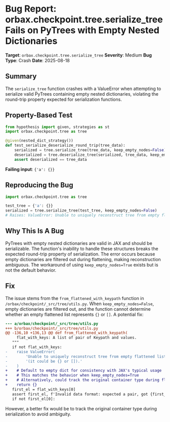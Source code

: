 # Bug Report: orbax.checkpoint.tree.serialize_tree Fails on PyTrees with Empty Nested Dictionaries

**Target**: `orbax.checkpoint.tree.serialize_tree`
**Severity**: Medium
**Bug Type**: Crash
**Date**: 2025-08-18

## Summary

The `serialize_tree` function crashes with a ValueError when attempting to serialize valid PyTrees containing empty nested dictionaries, violating the round-trip property expected for serialization functions.

## Property-Based Test

```python
from hypothesis import given, strategies as st
import orbax.checkpoint.tree as tree

@given(nested_dict_strategy())
def test_serialize_deserialize_round_trip(tree_data):
    serialized = tree.serialize_tree(tree_data, keep_empty_nodes=False)
    deserialized = tree.deserialize_tree(serialized, tree_data, keep_empty_nodes=False)
    assert deserialized == tree_data
```

**Failing input**: `{'a': {}}`

## Reproducing the Bug

```python
import orbax.checkpoint.tree as tree

test_tree = {'a': {}}
serialized = tree.serialize_tree(test_tree, keep_empty_nodes=False)
# Raises: ValueError: Unable to uniquely reconstruct tree from empty flattened list (it could be {} or []).
```

## Why This Is A Bug

PyTrees with empty nested dictionaries are valid in JAX and should be serializable. The function's inability to handle these structures breaks the expected round-trip property of serialization. The error occurs because empty dictionaries are filtered out during flattening, making reconstruction ambiguous. The workaround of using `keep_empty_nodes=True` exists but is not the default behavior.

## Fix

The issue stems from the `from_flattened_with_keypath` function in `/orbax/checkpoint/_src/tree/utils.py`. When `keep_empty_nodes=False`, empty dictionaries are filtered out, and the function cannot determine whether an empty flattened list represents `{}` or `[]`. A potential fix:

```diff
--- a/orbax/checkpoint/_src/tree/utils.py
+++ b/orbax/checkpoint/_src/tree/utils.py
@@ -136,10 +136,13 @@ def from_flattened_with_keypath(
     flat_with_keys: A list of pair of Keypath and values.
   """
   if not flat_with_keys:
-    raise ValueError(
-        'Unable to uniquely reconstruct tree from empty flattened list '
-        '(it could be {} or []).'
-    )
+    # Default to empty dict for consistency with JAX's typical usage
+    # This matches the behavior when keep_empty_nodes=True
+    # Alternatively, could track the original container type during flattening
+    return {}
   first_el = flat_with_keys[0]
   assert first_el, f'Invalid data format: expected a pair, got {first_el=}'
   if not first_el[0]:
```

However, a better fix would be to track the original container type during serialization to avoid ambiguity.
